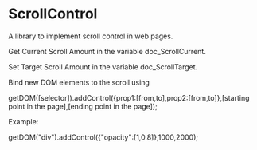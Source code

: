 # ScrollControl
A library to implement scroll control in web pages.



Get Current Scroll Amount in the variable doc_ScrollCurrent.

Set Target Scroll Amount in the variable doc_ScrollTarget.

Bind new DOM elements to the scroll using 

getDOM([selector]).addControl({prop1:[from,to],prop2:[from,to]},[starting point in the page],[ending point in the page]);

Example:

getDOM("div").addControl({"opacity":[1,0.8]},1000,2000);
